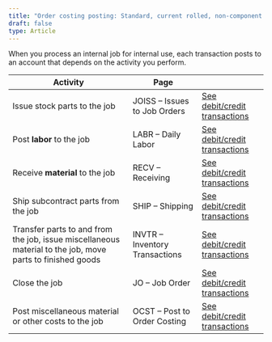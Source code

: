 ```yaml
---
title: "Order costing posting: Standard, current rolled, non-component or Internal job for internal use"
draft: false
type: Article
---
```


When you process an internal job for internal use, each transaction posts to an account that depends on the activity you perform.

| Activity                                                                                                  | Page                           |                                                                                                   |
|-----------------------------------------------------------------------------------------------------------|--------------------------------|---------------------------------------------------------------------------------------------------|
| Issue stock parts to the job                                                                              | JOISS – Issues to Job Orders   | [See debit/credit transactions](joiss-standard-current-rolled-non-component-internal-job-for-stock.md) |
| Post **labor** to the job                                                                                 | LABR – Daily Labor             | [See debit/credit transactions](labr-standard-current-rolled-non-component-internal-job-for-stock.md)  |
| Receive **material** to the job                                                                           | RECV – Receiving               | [See debit/credit transactions](recv-standard-current-rolled-non-component-internal-job-for-stock.md)  |
| Ship subcontract parts from the job                                                                       | SHIP – Shipping                | [See debit/credit transactions](ship-standard-current-rolled-non-component-internal-job-for-stock.md)  |
| Transfer parts to and from the job, issue miscellaneous material to the job, move parts to finished goods | INVTR – Inventory Transactions | [See debit/credit transactions](invtr-standard-current-rolled-non-component-internal-job-for-stock.md) |
| Close the job                                                                                             | JO – Job Order                 | [See debit/credit transactions](jocs-standard-current-rolled-non-component-internal-job-for-stock.md)  |
| Post miscellaneous material or  other costs to the job                                                    | OCST – Post to Order Costing   | [See debit/credit transactions](ocst-standard-current-rolled-non-component-internal-job-for-stock.md)  |